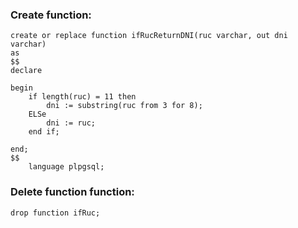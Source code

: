 ### Create function:

```
create or replace function ifRucReturnDNI(ruc varchar, out dni varchar)
as
$$
declare

begin
    if length(ruc) = 11 then
        dni := substring(ruc from 3 for 8);
    ELSe
        dni := ruc;
    end if;

end;
$$
    language plpgsql;
```

### Delete function function:
```
drop function ifRuc;
```
